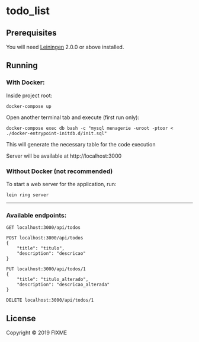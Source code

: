 # todo_list


## Prerequisites

You will need [Leiningen][] 2.0.0 or above installed.

[leiningen]: https://github.com/technomancy/leiningen

## Running

### With Docker:

Inside project root:

    docker-compose up

Open another terminal tab and execute (first run only):

    docker-compose exec db bash -c "mysql menagerie -uroot -ptoor < ./docker-entrypoint-initdb.d/init.sql"

This will generate the necessary table for the code execution

Server will be available at http://localhost:3000


### Without Docker (not recommended)

To start a web server for the application, run:

    lein ring server

---

### Available endpoints:

```
GET localhost:3000/api/todos
```

```
POST localhost:3000/api/todos
{
    "title": "titulo",
    "description": "descricao"
}
```

```
PUT localhost:3000/api/todos/1
{
    "title": "titulo_alterado",
    "description": "descricao_alterada"
}
```

```
DELETE localhost:3000/api/todos/1
```

## License

Copyright © 2019 FIXME
